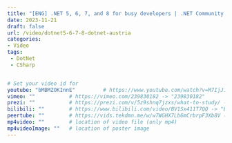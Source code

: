 ```yaml
---
title: "[ENG] .NET 5, 6, 7, and 8 for busy developers | .NET Community Austria"
date: 2023-11-21
draft: false
url: /video/dotnet5-6-7-8-dotnet-austria
categories:
- Video
tags:
 - DotNet
 - CSharp


# Set your video id for
youtube: "bMBMZOKInnE"         # https://www.youtube.com/watch?v=M7IjJiZUutk -> "M7IjJiZUutk"
vimeo: ""           # https://vimeo.com/239830182 -> "239830182"
prezi: ""           # https://prezi.com/v/5z9shnq7jzxs/what-to-study/ -> "5z9shnq7jzxs"
bilibili: ""        # https://www.bilibili.com/video/BV1Sx411T7QQ -> "BV1Sx411T7QQ"
peertube: ""        # https://vids.tekdmn.me/w/w7WGHX7Lb6mCrbrpF3Xb8V (entire URL)
mp4video: ""        # location of video file (only mp4) 
mp4videoImage: ""   # location of poster image 
---
```

